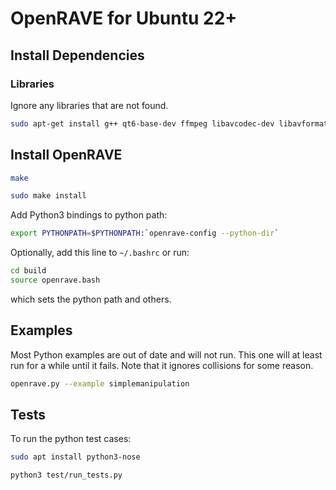 # OpenRAVE for Ubuntu 22+

## Install Dependencies

### Libraries

Ignore any libraries that are not found.

```bash
sudo apt-get install g++ qt6-base-dev ffmpeg libavcodec-dev libavformat-dev libxvidcore-dev libx264-dev libfaac-dev libogg-dev libvorbis-dev libdc1394-dev libgsm1-dev libboost-dev libboost-regex-dev libxml2-dev libglew-dev  libboost-graph-dev libboost-wave-dev libboost-serialization-dev libboost-filesystem-dev libpcre3-dev libboost-thread-dev libmpfr-dev libboost-date-time-dev libqhull-dev libswscale-dev libfcl-dev libbullet-dev libboost-iostreams-dev rapidjson-dev libgpgmepp-dev python3-pyqt6 liblapack-dev python3-opengl libopenscenegraph-dev mesa-common-dev
```

## Install OpenRAVE

```bash
make
```

```bash
sudo make install
```

Add Python3 bindings to python path:

```bash
export PYTHONPATH=$PYTHONPATH:`openrave-config --python-dir`
```

Optionally, add this line to `~/.bashrc` or run:

```bash
cd build
source openrave.bash
```

which sets the python path and others.

## Examples

Most Python examples are out of date and will not run. This one will at least run for a while until it fails. Note that it ignores collisions for some reason.

```bash
openrave.py --example simplemanipulation
```

## Tests

To run the python test cases:

```bash
sudo apt install python3-nose
```

```bash
python3 test/run_tests.py
```


<!-- Welcome to OpenRAVE
-------------------

`Official OpenRAVE Homepage <http://openrave.org>`_



------

Continuous integration for this project is generously made possible by:

.. image:: teamcity.jpg
  :target: https://www.jetbrains.com/teamcity/ -->
